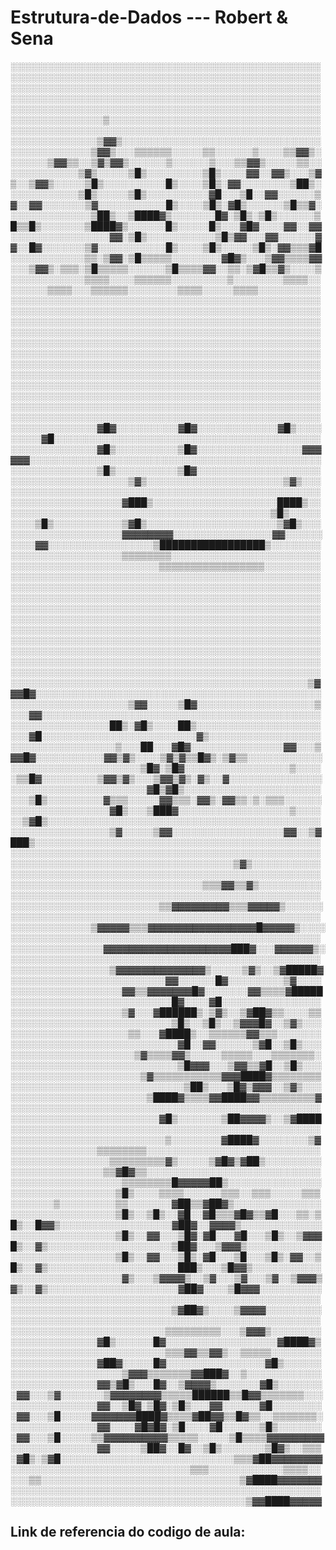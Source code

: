 # Estrutura-de-Dados --- Robert & Sena
░░░░░░░░░░░░░░░░░░░░░░░░░░░░░░░░░░░░░░░░░░░░░░░░░░░░░░░░░░░░░░░░░░░░░░░░░░░░░░░░░░░░░░░░░░░░░░░░░░░░
░░░░░░░░░░░░░░░░░░░░░░░░░░░░░░░░░░░░░░░░░░░░░░░░░░░░░░░░░░░░░░░░░░░░░░░░░░░░░░░░░░░░░░░░░░░░░░░░░░░░
░░░░░░░░░░░░░░░░░░░░░░░░░░░░░░░░░░░░░░░░░░░░░░░░░░░░░░░░░░░░░░░░░▒░░░░░░░░░░░░░░░░░░░░░░░░░░░░░░░░░░
░░░░░░░░░░░░░░░░░░░░░░░░░░░░░░░░░░░░░░░░░░░░░░░░░░░░░░░░░░░░░░░░▒▓▓▒░░░░░░░░░░░░░░░░░░░░░░░░░░░░░░░░
░░░░░░░░░░░░░▒▓▓▒░░░▒▒▒▒▒▒░░░░░▒▒░░░░░░▒░░░░▒▒▓▓▒░░░░░░░▒▓▓▒▒░░▒▓▒▓▓▒░░░░░░▒░░░░░░▒░░░▒▒▓▓▒░░░░░▒▒░░
░░░░░░░░░░░▒▓▒░░░░░▒█▒░░░░░░░░░▒█▒░░░░▓▓░░▓▓▒░░░▒▓▒░░▒▓▓▒░░░░░▒█▒░░░░░░░░░░█▒░░░░▒█▒░▓▓░░░░░░░░▒██▒░
░░░░░░░░░░░▒█▒░░░░░▒█▒░░░░░░░░░░▓█░░░▒█░░▓▓░░░░░░▒▓░░▓▓░░░░░░░▒▓░░░░░░░░░░░█▒░░░░▒█▒░▓█▒░░░░░░▒█▒▒▓░
░░░░░░░░░░░░░▒██▒░░▒████▓▒░░░░░░░█▓░▒█▒░▒█▒░░░░░░▒█▒▒█▒░░░░░░░▒████▓▒░░░░░░█▒░░░░░█▒░░░▓█▓░░░░▓▓░░▓▓
░░░░░░░░░░░░░░░░▓▓░▒█▒░░░░░░░░░░░▒█▒▓▓░░░▓▓░░░░░░▓▓░░█▓░░░░░░░▒▓░░░░░░░░░░░█▒░░░░▒█▒░░░░░▒█▒░▓▓▒▒▒▓█
░░░░░░░░░░░░▒▒░▒▓▓░▒█▒▒▒▒▒░░░░░░░░▓█▓▒░░░▒▓▓▒▒▒▒▓▓░░░▒▓▓▒░▒▒▒░▒█▒▒▒▒▒░░░░░░▒█▒▒▒▒▓▓░░▒▒░▒▓█▒▒▓▒░░░░▒
░░░░░░░░░░░░▒▒▒▒░░░░▒▒▒▒▒▒░░░░░░░░░▒░░░░░░░░▒▒▒▒░░░░░░░░▒▒▒▒░░░▒▒▒▒▒▒░░░░░░░░▒▒▒▒░░░░░▒▒▒▒░░░░░░░░░░
░░░░░░░░░░░░░░░░░░░░░░░░░░░░░░░░░░░░░░░░░░░░░░░░░░░░░░░░░░░░░░░░░░░░░░░░░░░░░░░░░░░░░░░░░░░░░░░░░░░░
░░░░░░░░░░░░░░░░░░░░░░░░░░░░░░░░░░░░░░░░░░░░░░░░░░░░░░░░░░░░░░░░░░░░░░░░░░░░░░░░░░░░░░░░░░░░░░░░░░░░
░░░░░░░░░░░░░░░░░░░░░░░░░░░░░░░░░░░░░░░░░░░░░░░░░░░░░░░░░░░░░░░░░░░░░░░░░░░░░░░░░░░░░░░░░░░░░░░░░░░░
░░░░░░░░░░░░░░░░░░░░░░░░░░░░░░░░░░░░░░░░░░░░░░░░░░░░░░░░░░░░░░░░░░░░░░░░░░░░░░░░░░░░░░░░░░░░░░░░░░░░
░░░░░░░░░░░░░░░░░░░░░░░░░░░░░░░░░░░░░░░░░░░░░░░░░░░░░░░░░░░░░░░░░░░░░░░░░░░░░░░░░░░░░░░░░░░░░░░░░░░░
░░░░░░░░░░░░░░░░░░░░░░░░░░░░░░░░░░░░░░░░░░░░░░░░░░░░░░░░░░░░░░░░░░░░░░░░░░░░░░░░░░░░░░░░░░░░░░░░░░░░
░░░░░░░░░░░░░░▓█▓░░░░░░░░░░▓█▓░░░░░░░░░░░░░▓█▒░░░░░░░░░▓█░░░░░░░░░░░░░░░░░░░░░░░░░░░░░░░░░░░░░░░░░░░
░░░░░░░░░░░░░░▓█▒░░░░░░░░░░▒█▓░░░░░░░░░░░░░░░░░▓▓▓▓▓▓░░░░░░░░░░░░░░░░░░░░░░░░░░░░░░░░░░░░░░░░░░░░░░░
░░░░░░░░░░░░░░▒█▒░░░░░░░░░░▒█▓░░░░░░░░░░░░░░░░░░░░░░░░░░░░░░░░░░░░░░░▒▓▒░░░░░░░░░░░░░░░░░░░░░░▒▓▒░░░
░░░░░░░░░░░░░░░░░░░░░░░░░░░░░░░░░░░░░░░░░░░░░░░░░░░░░░░░░░░░░░░░░░░░▓███▒░░░░░░░░░░░░░░░░░░░░████▒░░
░░░░░░░░░░░░░░░░░░░░░░░░░░░░░░░░░░░░░░░░░░▒█▒░░░░░░░░░▒█▒░░░░░░░░░░░▒▓█▒░░░░░░░░░░░░░░░░░░░░░▒▓█▒░░░
░░░░░░░░░░░░░░░░░░▓▓▓▓▓▓▓▓░░░░░░░░░░░░░░░░▓▓░░░░░░░░░░▓▓░░░░░░░░░░░░░░░░░▒█████████████████▒░░░░░░░░
░░░░░░░░░░░░░░░░░░▒▒▒▒▒▒▒▒░░░░░░░░░░░░░░░░░░░░░░░░░░░░░░░░░░░░░░░░░░░░░░░░▒▒▒▒▒▒▒▒▒▒▒▒▒▒▒▒▒░░░░░░░░░
░░░░░░░░░░░░░░░░░░░░░░░░░░░░░░░░░░░░░░░░░░░░░░░░░░░░░░░░░░░░░░░░░░░░░░░░░░░░░░░░░░░░░░░░░░░░░░░░░░░░
░░░░░░░░░░░░░░░░░░░░░░░░░░░░░░░░░░░░░░░░░░░░░░░░░░░░░░░░░░░░░░░░░░░░░░░░░░░░░░░░░░░░░░░░░░░░░░░░░░░░
░░░░░░░░░░░░░░░░░░░░░░░░░░░░░░░░░░░░░░░░░░░░░░░░░░░░░░░░░░░░░░░░░░░░░░░░░░░░░░░░░░░░░░░░░░░░░░░░░░░░
░░░░░░░░░░░░░░░░░░░░░░░░░░░░░░░░░░░░░░░░░░░░░░░░░░░░░░░░░░░░░░░░░░░░░░░░░░░░░░░░░░░░░░░░░░░░░░░░░░░░
░░░░░░░░░░░░░░░░░░░░░░░░░░░░░░░░░░░░░░░░░░░░░░░░░░░░░░░░░░░░░░░░░░░░░░░░░░░░░░░░░░░░░░░░░░░░░░░░░░░░
░░░░░░░░░░░░░░░░░░░░░░░░░░░░░░░░░░░░░░░░░░░░░░░░▒▓▓▓█▓░░░░░░░░░░░░░░░░░░░░░░░░░░░░░░░░░░░░░░░░░░░░░░
░░░░░░░░░░░░░░░░░░░▒▓▓░░░░░▒█▓░░░░░░░░░░░░░░░░░░░▒░░░▓▓░░░░░░░░░░░░░░░░░░░░░░░░░░░░░░░░░░░░░░░░░░░░░
░░░░░░░░░░░░░░░░██▒░▓█▒░░░░██▒░░░░░░░░░░░░░░░░░░░░░░░▓█░░░░░░░░░░░░░░░░░░░░░░░░░▓▒░░░░░░░░░░░░░░░░░░
░░░░░░░░░░░░░░░░░▒░░░██░░░▓█▓░░░░░░░░░░░░░░░▓▓░░░▒▓▓█▓░░░░░░░░░░░▓▓▒▓▒░░░░▒▓▒▓▒▒█▓▒░▒▓▒▒░░░░░░░░░░░░
░░░░░░░░░░░░░░░░░░░░░▒█▓░▒█▓░░░░░░░░░░░░░░░░░▒░░░░░▒▒█▓░░░░░░░░░▒▓▓▒▓▒░░░▒▓▓▒▓▒░▓▒░░▓░░░░░░░░░░░░░░░
░░░░░░░░░░░░░░░░░░░░░░▓█▒▓█▒░░░░░░░░░░░░░░░░░░░░░░░░░▒█▒░░░░░░░░░▓▒▒▒░░░░░▓▓▒▒▒░▓▓▒░▓▓▒▒░▒░▒▒▒░░░░░░
░░░░░░░░░░░░░░░░▓█▒░░░▒███▓░░░░░░░░░░░░░░░░░░▒░░░░░░▒▓█▒░░░░░░░░░░░░░░░░░░░░░░░░░░░░░░░░░░░░░░░░░░░░
░░░░░░░░░░░░░░░░▒▓░░░░░▒▓▓░░░░░░░░░░░░░░░░░░▓▓░░▒▓███▒░░░░░░░░░░░░░░░░░░░░░░░░░░░░░░░░░░░░░░░░░░░░░░
░░░░░░░░░░░░░░░░░░░░░░░░░░░░░░░░░░░░░░░░░░░░░░░░░░░░░░░░░░░░░░░░░░░░░░░░░░░░░░░░░░░░░░▒▓▒░░░░░░░░░░░
░░░░░░░░░░░░░░░░░░░░░░░░░░░░░░░░░░░░░░░░░░░░░░░░░░░░░░░░░░░░░░░░░░░░░░░░░░░░░░░░░▒▒▒▓▓▒▒▓▒░░░░░░░░░░
░░░░░░░░░░░░░░░░░░░░░░░░░░░░░░░░░░░░░░░░░░░░░░░░░░░░░░░░░░░░░░░░░░░░░░░░░░▒▒▓▓▓▓▓▓▓▓▓▒▒▒▓▓▓▓▓▒░░░░░░
░░░░░░░░░░░░░░░░░░░░░░░░░░░░░░░░░░░░░░░░░░░░░░░░░░░░░░░░░░░░░░░▒▓▓▓▓▓▒▒▒▓▓▓▓▓▓▓▓▓▓▓▓▓▓▓▓▓█▓▓▓▓▓▒░░░░
░░░░░░░░░░░░░░░░░░░░░░░░░░░░░░░░░░░░░░░░░░░░░░░░░░░░░░░░░░░░░░░░░▓▓▓▓▓▓▓▓▓▓▓▓▓▓▓▓▓▓▓▓███▓░░░▓▓▓▓▓▓▒░
░░░░░░░░░░░░░░░░░░░░░░░░░░░░░░░░░░░░░░░░░░░░░░░░░░░░░░░░░░░░░░░░░░▒▓▓▓▓▓▓▓▓▓▓▓▓▓▓▒░░░░░▒▓▒░░▒▓█████▓
░░░░░░░░░░░░░░░░░░░░░░░░░▓▓░░░░░░█▓░░░░░░░░░▒▓░░░░░░░░░░░░░░░░░░░░░░▓▓▒▒▓▓▓▓▓▓▓█▓░░░░░░░▓▓▒▒▒▒▓█████
░░░░░░░░░░░░░░░░░░░░░░░░░░█▓░░░░▓█░░░░░░░░░░░░░░░░░░░░░░░░░░░░░░░░░░▒▓░░░▓██████▒░▒▓▒░░▒▓██▓▒▒░░░░▒▒
░░░░░░░░░░░░░░░░░░░░░░░░░░▒█▒░░▒█▒░░▒▓▓▓█▓░░▒▓▒░░░░░░░░░░░░░░░░░░░░░░▒▒░░░▓████▒░░▒▒▒▒▒▒▓▓▒▒▒░░░░░░░
░░░░░░░░░░░░░░░░░░░░░░░░░░░▓█░░▓▓░░░░░░▒▓█░░▒█▒░░░░░░░░░░░░░░░░░░░░░░░▒▓▒▒▒▒▓▓▒░░░░░▒▒▒▒▒░░░▒▒▒▒▒▒▒░
░░░░░░░░░░░░░░░░░░░░░░░░░░░▒█▓▓▓░░░▒▓▓▒▒▓█░░▒█▒░░░░░░░░░░░░░░░░░░░░░░░░▒▓▒▒▒▒▒▒▒▒▒▒▒▓▓▓████▓▒▒▒▒▒▒▒▒
░░░░░░░░░░░░░░░░░░░░░░░░░░░░▒██▒░░░▒█▓▒▓▓▓░░▒▓▒░░░░░░░░░░░░░░░░░░░░░░░░░▒████▓▒▒▒▒▓▓████▓▓▒▒▒▒▒▒▒▒▒▓
░░░░░░░░░░░░░░░░░░░░░░░░░░░░░░░░░░░░░░░░░░░░░░░░░░░░░░░░░░░░░░░░░░░░░░░░░░▓█▒░░░░░░░▒██▓▓▓▓▒░░▒▓████
░░░░░░░░░░░░░░░░░░░░░░░░░░░░░░░░░░░░░░░░░░░░░░░░░░░░░░░░░░░░░░░░░░░░░░░░░░░▒░░░░░░░░▓████▓░░░░░░░░▒▓
░░░░░░░░░░░░░░▒▒▒▒▒▒▒▒░░░░░░░░░░░░░░░░░░░░░░░░░░░░░░░░░░░░░░░░░░░░▒▒▒▒▒▒▒▒▒▓▒░░░░░▒▓█▓▒▓██▒░░░░░░░░░
░░░░░░░░░░░░░░░▒▒▓█▓▒▒░░░░░░░░░░░░░░░░░░░░░░░░░░░░░░░░░░░░░░░░░░░░░░▒▒▒▒▒▒▒▒█▓▓▓▓▓██▒░░░░░░░░░░░░░░░
░░░░░░░░░░░░░░░░░▒█▒░░░░▒▒▒▒░░░░░░▒▒▒░░▒▒▒░░░░░▒▒▒░░░░░░░▒░░░░░░░░░▒▒░░░░░░░▓██▒▒▓██▓▒░░░░░░░░░░░░░░
░░░░░░░░░░░░░░░░░▒█▒░░▒█▒░░▓█░░▓█▒▒▒▓█▓▒▒▓█░░░▒▒░▒█▒░░█▓▓▒░░░░░░░░░░░░░░░░░░▓██▓░░▓▓▓▓▒░░░░░░░░░░░░░
░░░░░░░░░░░░░░░░░▒█▒░░▓▓░░░▒█▓░▓█░░░▓█░░░▒█▒░░▒▓▓▓█▒░░▓▒░░░░░░░░░░░░░░░░░░░░▒██▓░░░▒▓▓▓▒░░░░░░░░░░░░
░░░░░░░░░░░░░░░░░▒█▒░░▓▓░░░▒█▒░▓█░░░▒█░░░▒█▒░▓▓░░▒█▒░░▓▒░░░░░░░░░░░░░░░░░░░░░███▒░░░▒█▓▓▒░░░░░░░░░░░
░░░░░░░░░░░░░░░░░░▓▒░░░▒▓▓▓▓▒░░▒▓░░░▒▓░░░▒▓░░▒▓▓▓▒▓▒░░▓▒░░░░░░░░░░░░░░░░░░░░░▓██▓░░░░▒█▓▓▓░░░░░░░░░░
░░░░░░░░░░░░░░░░░░░░░░░░░░░░░░░░░░░░░░░░░░░░░░░░░░░░░░░░░░░░░░░░░░░░░░░░░░░░▒▓██▓▒░░░░▒▓▓▓▓░░░░░░░░░
░░░░░░░░░░░░░░░░░░░░░░░░░░░░░░░░░░░░░░░░░░░░░░░░░░░░░░░░░░░░░░░░░░░░░░░░░░░▒▒▒▒▒▒▒▒▒░░░▒▓▓▓▒░░░░░░░░
░░░░░░░░░░░░░░▓█▒░░░░░░█▓░░░░░░░░░░░░░░░░░░▓████▓▒░░░░░░░░░░░░░░░░░░░░░░░░░▒▒▒▓▓▒▒▓▓▒░░▒▒▒▒▒░░░░░░░░
░░░░░░░░░░░░░░▓██▓░░░░░█▓░░░░░░░░░░░░░░░░▓█▒░░░░░░░░░░░░░░░░░░░░░░░░▒▓▓▓▒▒▒▒▒▒▒▓▓███▓░░▒░░░░░░░░░░░░
░░░░░░░░░░░░░░▓▓▒▓█▒░░░█▓░░▒▓▓▓▓▒░░░░░░░▓█▒░░░░░░░░▓▓░░░▒▓░░░░░░░▒▓▓▓▓▓▓▓▓▒▒▒▒▒██████▒▒█▓▓▒▒▒▒▒▒▒░░░
░░░░░░░░░░░░░░▓▓░░▒█▓░▒█▓░▒█▒░░░▓▓░░░░░░▓█░░░░░░░░░▓▓░░░▒█░░░░░▓▓▓▓▓▓▓████▓▒▒▒▒▓██▓▓▒▒█▓▒▒░░▒▒▒▒▒▒▒░
░░░░░░░░░░░░░░▓▓░░░░▓█▓█▓░▒█░░░░▓█░░░░░░▒█▒░░░░░░░░▓▓░░░▒█░░░░░▒▒▓▓▓▓▓▓▓▓▓▓▒▒▒▒▒░░░░░▒█▒▒▒▒▓▓▓▓▓▓▓▓▓
░░░░░░░░░░░░░░▓▓░░░░░▒██▓░░█▓░░▒█▒░░░░░░░▒█▓▒░░▒▒▒░▓█▒░▒▓█░░░░░░░░░░░░░░░░░░░░░░░░░░░░▒▒▒▓██▓▓▓▓▓▓▓▓
░░░░░░░░░░░░░░░░░░░░░░░░░░░░░▒▒▒░░░░░░░░░░░░▒▒▒▒░░░░░▒▒░░░░░░░░░░░░░░░░░░░░░░░░░░░░░░░░▒▓████▓▓▓▓▓▓▓
░░░░░░░░░░░░░░░░░░░░░░░░░░░░░░░░░░░░░░░░░░░░░░░░░░░░░░░░░░░░░░░░░░░░░░░░░░░░░░░░░░░░░░░░▒▓▓████▓▓▓▓▓

## Link de referencia do codigo de aula:
